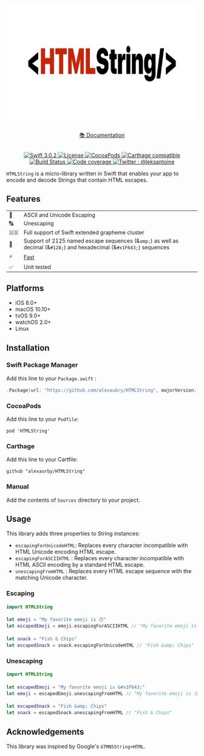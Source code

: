 <p align="center">
    <img src="./assets/logo.png" height="300" max-width="50%" alt="HTMLString" />
</p>

<p align="center" style="margin:30px;">
    <a href="https://alexaubry.github.io/HTMLString/">📚 Documentation</a>
</p>

<p align="center">
    <a href="https://travis-ci.org/JohnSundell/Unbox/branches">
        <img src="https://img.shields.io/badge/Swift-3.0.2-ee4f37.svg" alt="Swift 3.0.2" />
    </a>
    <a href="https://cocoapods.org/pods/Unbox">
        <img src="https://img.shields.io/badge/License-MIT-000000.svg" alt="License" />
    </a>
    <a href="https://cocoapods.org/pods/HTMLString">
        <img src="https://img.shields.io/cocoapods/v/HTMLString.svg" alt="CocoaPods" />
    </a>
    <a href="https://github.com/Carthage/Carthage">
        <img src="https://img.shields.io/badge/Carthage-compatible-4BC51D.svg?style=flat" alt="Carthage compatible" />
    </a>
    <a href="https://travis-ci.org/alexaubry/HTMLString">
        <img src="https://travis-ci.org/alexaubry/HTMLString.svg?branch=master" alt="Build Status" />
    </a>
    <a href="https://codecov.io/gh/alexaubry/HTMLString">
        <img src="https://codecov.io/gh/alexaubry/HTMLString/branch/master/graph/badge.svg" alt="Code coverage" />
    </a>
    <a href="https://twitter.com/leksantoine">
        <img src="https://img.shields.io/badge/Twitter-%40leksantoine-6C7A89.svg" alt="Twitter : @leksantoine" />
    </a>
</p>

`HTMLString` is a micro-library written in Swift that enables your app to encode and decode Strings that contain HTML escapes.

## Features

<table>
<tr>
    <td>🤖</td>
    <td>ASCII and Unicode Escaping</td>
</tr>
<tr>
    <td>🔠</td>
    <td>Unescaping</td>
</tr>
<tr>
    <td>🇺🇸</td>
    <td>Full support of Swift extended grapheme cluster</td>
</tr>
<tr>
    <td>🔣</td>
    <td>Support of 2125 named escape sequences (&<code>amp;</code>) as well as decimal (&<code>#128;</code>) and hexadecimal (&<code>#x1F643;</code>) sequences</td>
</tr>
<tr>
    <td>⚡</td>
    <td><a href="./Benchmark.md">Fast</a></td>
</tr>
<tr>
    <td>✅</td>
    <td>Unit tested</td>
</tr>
</table>

## Platforms

- iOS 8.0+
- macOS 10.10+
- tvOS 9.0+
- watchOS 2.0+
- Linux

## Installation

### Swift Package Manager

Add this line to your `Package.swift` :

~~~swift
.Package(url: "https://github.com/alexaubry/HTMLString", majorVersion: 2, minor: 1)
~~~

### CocoaPods

Add this line to your `Podfile`:

~~~
pod 'HTMLString'
~~~

### Carthage

Add this line to your Cartfile:

~~~
github "alexaurby/HTMLString"
~~~

### Manual

Add the contents of `Sources` directory to your project.

## Usage

This library adds three properties to String instances:

- `escapingForUnicodeHTML`: Replaces every character incompatible with HTML Unicode encoding HTML escape.
- `escapingForASCIIHTML` : Replaces every character incompatible with HTML ASCII encoding by a standard HTML escape.
- `unescapingFromHTML` : Replaces every HTML escape sequence with the matching Unicode character.

### Escaping

~~~swift
import HTMLString

let emoji = "My favorite emoji is 🙃"
let escapedEmoji = emoji.escapingForASCIIHTML // "My favorite emoji is &#128579;"

let snack = "Fish & Chips"
let escapedSnack = snack.escapingForUnicodeHTML // "Fish &amp; Chips"
~~~

### Unescaping

~~~swift
import HTMLString

let escapedEmoji = "My favorite emoji is &#x1F643;"
let emoji = escapedEmoji.unescapingFromHTML // "My favorite emoji is 🙃"

let escapedSnack = "Fish &amp; Chips"
let snack = escapedSnack.unescapingFromHTML // "Fish & Chips"
~~~

## Acknowledgements

This library was inspired by Google's `GTMNSString+HTML`.
